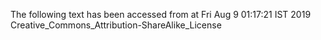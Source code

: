 The following text has been accessed from at Fri Aug 9 01:17:21 IST 2019
Creative_Commons_Attribution-ShareAlike_License
